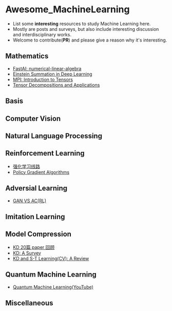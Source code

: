 # Awesome_MachineLearning

- List some **interesting** resources to study Machine Learning here.
- Mostly are posts and surveys, but also include interesting discussion and interdisciplinary works.
- Welcome to contribute(**PR**) and please give a reason why it's interesting.

## Mathematics

- [FastAI: numerical-linear-algebra](https://github.com/fastai/numerical-linear-algebra)
- [Einstein Summation in Deep Learning](https://rockt.github.io/2018/04/30/einsum)
- [MPI: Introduction to Tensors](https://www.mpi-inf.mpg.de/fileadmin/inf/d5/teaching/ws15_16_adamant/tensor_intro.pdf)
- [Tensor Decompositions and Applications](https://www.cs.cmu.edu/~christos/courses/826-resources/PAPERS+BOOK/Kolda-Bader-SAND2007-6702.pdf)

## Basis

## Computer Vision

## Natural Language Processing

## Reinforcement Learning

- [强化学习线路](https://mp.weixin.qq.com/s/E2va_w2Lh_x3n_1XnOY0ZA)
- [Policy Gradient Algorithms](https://lilianweng.github.io/lil-log/2018/04/08/policy-gradient-algorithms.html#what-is-policy-gradient)

## Adversial Learning

- [GAN VS AC(RL)](https://arxiv.org/abs/1610.01945)

## Imitation Learning

## Model Compression

- [KD 20篇 paper 回顾](https://zhuanlan.zhihu.com/p/160206075)
- [KD: A Survey](https://arxiv.org/abs/2006.05525)
- [KD and S-T Learning(CV): A Review](https://arxiv.org/abs/2004.05937)

## Quantum Machine Learning

- [Quantum Machine Learning(YouTube)](https://www.youtube.com/playlist?list=PLmRxgFnCIhaMgvot-Xuym_hn69lmzIokg)

## Miscellaneous
